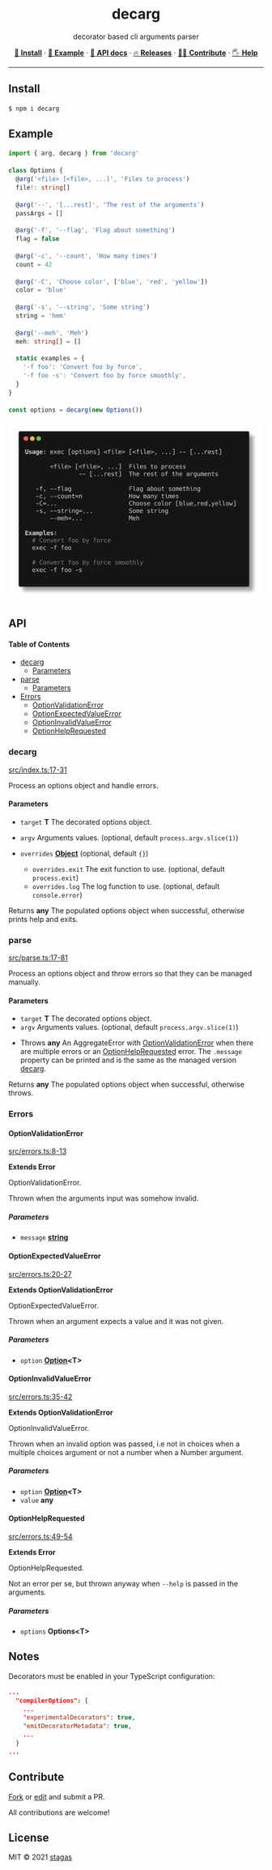 <h1 align="center">decarg</h1>

<p align="center">
decorator based cli arguments parser
</p>

<p align="center">
   <a href="#install">        🔧 <strong>Install</strong></a>
 · <a href="#example">        🧩 <strong>Example</strong></a>
 · <a href="#api">            📜 <strong>API docs</strong></a>
 · <a href="https://github.com/stagas/decarg/releases"> 🔥 <strong>Releases</strong></a>
 · <a href="#contribute">     💪🏼 <strong>Contribute</strong></a>
 · <a href="https://github.com/stagas/decarg/issues">   🖐️ <strong>Help</strong></a>
</p>

***

## Install

```sh
$ npm i decarg
```

## Example

```ts
import { arg, decarg } from 'decarg'

class Options {
  @arg('<file> [<file>, ...]', 'Files to process')
  file!: string[]

  @arg('--', '[...rest]', 'The rest of the arguments')
  passArgs = []

  @arg('-f', '--flag', 'Flag about something')
  flag = false

  @arg('-c', '--count', 'How many times')
  count = 42

  @arg('-C', 'Choose color', ['blue', 'red', 'yellow'])
  color = 'blue'

  @arg('-s', '--string', 'Some string')
  string = 'hmm'

  @arg('--meh', 'Meh')
  meh: string[] = []

  static examples = {
    '-f foo': 'Convert foo by force',
    '-f foo -s': 'Convert foo by force smoothly',
  }
}

const options = decarg(new Options())
```

<img src="demo.png">

## API

<!-- Generated by documentation.js. Update this documentation by updating the source code. -->

#### Table of Contents

*   [decarg](#decarg)
    *   [Parameters](#parameters)
*   [parse](#parse)
    *   [Parameters](#parameters-1)
*   [Errors](#errors)
    *   [OptionValidationError](#optionvalidationerror)
    *   [OptionExpectedValueError](#optionexpectedvalueerror)
    *   [OptionInvalidValueError](#optioninvalidvalueerror)
    *   [OptionHelpRequested](#optionhelprequested)

### decarg

[src/index.ts:17-31](https://github.com/stagas/decarg/blob/2ce22de4992960a093af23ea43e0458169fac90f/src/index.ts#L17-L31 "Source code on GitHub")

Process an options object and handle errors.

#### Parameters

*   `target` **T** The decorated options object.
*   `argv`  Arguments values.&#x20;(optional, default `process.argv.slice(1)`)
*   `overrides` **[Object](https://developer.mozilla.org/docs/Web/JavaScript/Reference/Global_Objects/Object)** &#x20;(optional, default `{}`)

    *   `overrides.exit`  The exit function to use.&#x20;(optional, default `process.exit`)
    *   `overrides.log`  The log function to use.&#x20;(optional, default `console.error`)

Returns **any** The populated options object when successful, otherwise prints help and exits.

### parse

[src/parse.ts:17-81](https://github.com/stagas/decarg/blob/2ce22de4992960a093af23ea43e0458169fac90f/src/parse.ts#L17-L81 "Source code on GitHub")

Process an options object and throw errors so that they can be
managed manually.

#### Parameters

*   `target` **T** The decorated options object.
*   `argv`  Arguments values.&#x20;(optional, default `process.argv.slice(1)`)

<!---->

*   Throws **any** An AggregateError with [OptionValidationError](#optionvalidationerror) when there are multiple errors
    or an [OptionHelpRequested](#optionhelprequested) error.
    The `.message` property can be printed and is the same as the managed version [decarg](#decarg).

Returns **any** The populated options object when successful, otherwise throws.

### Errors



#### OptionValidationError

[src/errors.ts:8-13](https://github.com/stagas/decarg/blob/2ce22de4992960a093af23ea43e0458169fac90f/src/errors.ts#L8-L13 "Source code on GitHub")

**Extends Error**

OptionValidationError.

Thrown when the arguments input was somehow invalid.

##### Parameters

*   `message` **[string](https://developer.mozilla.org/docs/Web/JavaScript/Reference/Global_Objects/String)**&#x20;

#### OptionExpectedValueError

[src/errors.ts:20-27](https://github.com/stagas/decarg/blob/2ce22de4992960a093af23ea43e0458169fac90f/src/errors.ts#L20-L27 "Source code on GitHub")

**Extends OptionValidationError**

OptionExpectedValueError.

Thrown when an argument expects a value and it was not given.

##### Parameters

*   `option` **[Option](https://developer.mozilla.org/docs/Web/API/HTMLOptionElement/Option)\<T>**&#x20;

#### OptionInvalidValueError

[src/errors.ts:35-42](https://github.com/stagas/decarg/blob/2ce22de4992960a093af23ea43e0458169fac90f/src/errors.ts#L35-L42 "Source code on GitHub")

**Extends OptionValidationError**

OptionInvalidValueError.

Thrown when an invalid option was passed, i.e not in choices when a multiple
choices argument or not a number when a Number argument.

##### Parameters

*   `option` **[Option](https://developer.mozilla.org/docs/Web/API/HTMLOptionElement/Option)\<T>**&#x20;
*   `value` **any**&#x20;

#### OptionHelpRequested

[src/errors.ts:49-54](https://github.com/stagas/decarg/blob/2ce22de4992960a093af23ea43e0458169fac90f/src/errors.ts#L49-L54 "Source code on GitHub")

**Extends Error**

OptionHelpRequested.

Not an error per se, but thrown anyway when `--help` is passed in the arguments.

##### Parameters

*   `options` **Options\<T>**&#x20;

## Notes

Decorators must be enabled in your TypeScript configuration:

```json
...
  "compilerOptions": {
    ...
    "experimentalDecorators": true,
    "emitDecoratorMetadata": true,
    ...
  }
...
```

## Contribute

[Fork](https://github.com/stagas/decarg/fork) or
[edit](https://github.dev/stagas/decarg) and submit a PR.

All contributions are welcome!

## License

MIT © 2021
[stagas](https://github.com/stagas)
